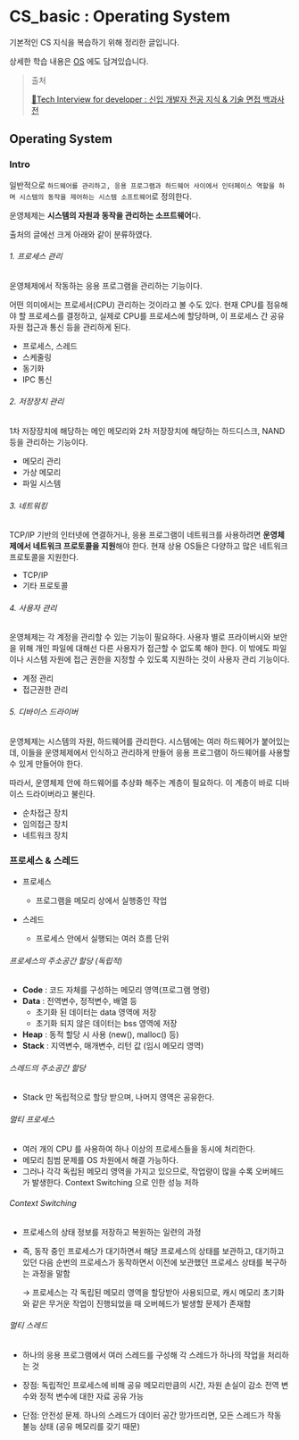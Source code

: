 # CS_basic : Operating System

기본적인 CS 지식을 복습하기 위해 정리한 글입니다. 

상세한 학습 내용은 [OS](./OS) 에도 담겨있습니다. 

>출처 
>
>[📖Tech Interview for developer : 신입 개발자 전공 지식 & 기술 면접 백과사전 ](https://gyoogle.dev/blog/)

## Operating System

### Intro

일반적으로 `하드웨어를 관리하고, 응용 프로그램과 하드웨어 사이에서 인터페이스 역할을 하며 시스템의 동작을 제어하는 시스템 소프트웨어`로 정의한다.

운영체제는 **시스템의 자원과 동작을 관리하는 소프트웨어**다.

출처의 글에선 크게 아래와 같이 분류하였다. 

###### 1. 프로세스 관리 

운영체제에서 작동하는 응용 프로그램을 관리하는 기능이다.

어떤 의미에서는 프로세서(CPU) 관리하는 것이라고 볼 수도 있다. 현재 CPU를 점유해야 할 프로세스를 결정하고, 실제로 CPU를 프로세스에 할당하며, 이 프로세스 간 공유 자원 접근과 통신 등을 관리하게 된다.

- 프로세스, 스레드
- 스케줄링
- 동기화
- IPC 통신

###### 2. 저장장치 관리 

1차 저장장치에 해당하는 메인 메모리와 2차 저장장치에 해당하는 하드디스크, NAND 등을 관리하는 기능이다.

- 메모리 관리 
- 가상 메모리
- 파일 시스템

###### 3. 네트워킹 

TCP/IP 기반의 인터넷에 연결하거나, 응용 프로그램이 네트워크를 사용하려면 **운영체제에서 네트워크 프로토콜을 지원**해야 한다. 현재 상용 OS들은 다양하고 많은 네트워크 프로토콜을 지원한다.

- TCP/IP
- 기타 프로토콜

###### 4. 사용자 관리 

운영체제는 각 계정을 관리할 수 있는 기능이 필요하다. 사용자 별로 프라이버시와 보안을 위해 개인 파일에 대해선 다른 사용자가 접근할 수 없도록 해야 한다. 이 밖에도 파일이나 시스템 자원에 접근 권한을 지정할 수 있도록 지원하는 것이 사용자 관리 기능이다.

- 계정 관리
- 접근권한 관리

###### 5. 디바이스 드라이버 

운영체제는 시스템의 자원, 하드웨어를 관리한다. 시스템에는 여러 하드웨어가 붙어있는데, 이들을 운영체제에서 인식하고 관리하게 만들어 응용 프로그램이 하드웨어를 사용할 수 있게 만들어야 한다.

따라서, 운영체제 안에 하드웨어를 추상화 해주는 계층이 필요하다. 이 계층이 바로 디바이스 드라이버라고 불린다. 

- 순차접근 장치
- 임의접근 장치
- 네트워크 장치

### 프로세스 & 스레드 

- 프로세스 
  - 프로그램을 메모리 상에서 실행중인 작업

- 스레드 
  - 프로세스 안에서 실행되는 여러 흐름 단위

###### 프로세스의 주소공간 할당 (독립적)

- **Code** : 코드 자체를 구성하는 메모리 영역(프로그램 명령)
- **Data** : 전역변수, 정적변수, 배열 등
  - 초기화 된 데이터는 data 영역에 저장
  - 초기화 되지 않은 데이터는 bss 영역에 저장
- **Heap** : 동적 할당 시 사용 (new(), malloc() 등)
- **Stack** : 지역변수, 매개변수, 리턴 값 (임시 메모리 영역)

###### 스레드의 주소공간 할당 

- Stack 만 독립적으로 할당 받으며, 나머지 영역은 공유한다. 

###### 멀티 프로세스 

- 여러 개의 CPU 를 사용하여 하나 이상의 프로세스들을 동시에 처리한다. 
- 메모리 침범 문제를 OS 차원에서 해결 가능하다. 
- 그러나 각각 독립된 메모리 영역을 가지고 있으므로, 작업량이 많을 수록 오버헤드가 발생한다. Context Switching 으로 인한 성능 저하

###### Context Switching 

- 프로세스의 상태 정보를 저장하고 복원하는 일련의 과정 

- 즉, 동작 중인 프로세스가 대기하면서 해당 프로세스의 상태를 보관하고, 대기하고 있던 다음 순번의 프로세스가 동작하면서 이전에 보관했던 프로세스 상태를 복구하는 과정을 말함

  → 프로세스는 각 독립된 메모리 영역을 할당받아 사용되므로, 캐시 메모리 초기화와 같은 무거운 작업이 진행되었을 때 오버헤드가 발생할 문제가 존재함

###### 멀티 스레드 

- 하나의 응용 프로그램에서 여러 스레드를 구성해 각 스레드가 하나의 작업을 처리하는 것

- 장점: 독립적인 프로세스에 비해 공유 메모리만큼의 시간, 자원 손실이 감소 전역 변수와 정적 변수에 대한 자료 공유 가능

- 단점: 안전성 문제. 하나의 스레드가 데이터 공간 망가뜨리면, 모든 스레드가 작동 불능 상태 (공유 메모리를 갖기 때문)

  

